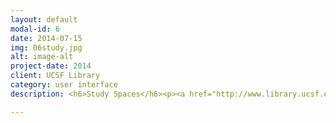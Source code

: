 ```yaml
---
layout: default
modal-id: 6
date: 2014-07-15
img: 06study.jpg
alt: image-alt
project-date: 2014
client: UCSF Library
category: user interface
description: <h6>Study Spaces</h6><p><a href="http://www.library.ucsf.edu/services/spaces">Currently</a> we just list study spaces and leave users to wade through them. The goal sketched out in wireframe is to offer an better interface where the user can check off certain criteria and get back a short list of spaces that meet their needs in the moment. I was able to quickly generate a series of wireframes incorporating feedback and arriving at the final content in the course of a few days. </p><p><img class="img-centered" src="img/06study_wire1_750_943.jpg" alt="" height="1006" width="750"></p><p><img class="img-centered" src="img/06study_wire2_750_1164.jpg" alt="" height="1164" width="750"></p>

---
```


